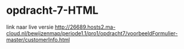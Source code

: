 # opdracht-7-HTML
link naar live versie http://26689.hosts2.ma-cloud.nl/bewijzenmap/periode1.1/pro1/opdracht7/voorbeeldFormulier-master/customerInfo.html
